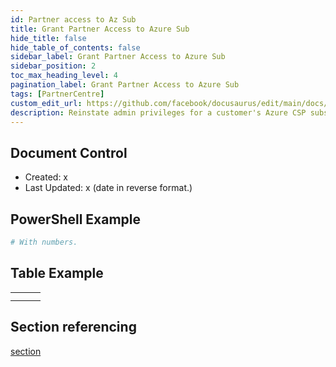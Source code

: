 ```yaml
---
id: Partner access to Az Sub
title: Grant Partner Access to Azure Sub
hide_title: false
hide_table_of_contents: false
sidebar_label: Grant Partner Access to Azure Sub
sidebar_position: 2
toc_max_heading_level: 4 
pagination_label: Grant Partner Access to Azure Sub
tags: [PartnerCentre]
custom_edit_url: https://github.com/facebook/docusaurus/edit/main/docs/api-doc-markdown.md
description: Reinstate admin privileges for a customer's Azure CSP subscriptions.
---
```


## Document Control

- Created: x
- Last Updated: x (date in reverse format.)

## PowerShell Example

```powershell showLineNumbers
# With numbers.
```

## Table Example

|  |  |  |
|--|--|--|
|  |  |  |
|  |  |  

## Section referencing

[section](#document-control)
